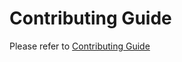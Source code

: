 # Contributing Guide

Please refer to
[Contributing Guide](./sites/www/src/docs/community/contributing-guide.md)
